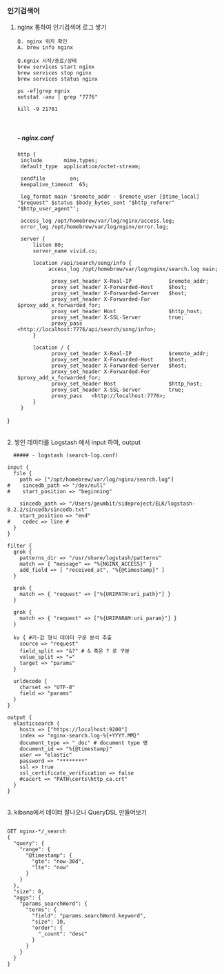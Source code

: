 ### 인기검색어

1. nginx 통하여 인기검색어 로그 쌓기
   ```
   Q. nginx 위치 확인
   A. brew info nginx
   
   Q.ngnix 시작/종료/상태
   brew services start nginx
   brew services stop nginx
   brew services status nginx
   
   ps -ef|grep ngnix
   netstat -anv | grep "7776"
   
   kill -9 21781
   ```
   <br>

   ##### - nginx.conf

   ```
   http {
    include       mime.types;
    default_type  application/octet-stream;

    sendfile        on;
    keepalive_timeout  65;

    log_format main '$remote_addr - $remote_user [$time_local] "$request" $status $body_bytes_sent "$http_referer" "$http_user_agent"';

    access_log /opt/homebrew/var/log/nginx/access.log;
    error_log /opt/homebrew/var/log/nginx/error.log;

    server {
        listen 80;
        server_name vivid.co; 

        location /api/search/song/info {
             access_log /opt/homebrew/var/log/nginx/search.log main;

              proxy_set_header X-Real-IP            $remote_addr;
              proxy_set_header X-Forwarded-Host     $host;
              proxy_set_header X-Forwarded-Server   $host;
              proxy_set_header X-Forwarded-For      $proxy_add_x_forwarded_for;
              proxy_set_header Host                 $http_host;
              proxy_set_header X-SSL-Server         true;
              proxy_pass   <http://localhost:7776/api/search/song/info>;
        }

        location / {
              proxy_set_header X-Real-IP            $remote_addr;
              proxy_set_header X-Forwarded-Host     $host;
              proxy_set_header X-Forwarded-Server   $host;
              proxy_set_header X-Forwarded-For      $proxy_add_x_forwarded_for;
              proxy_set_header Host                 $http_host;
              proxy_set_header X-SSL-Server         true;
              proxy_pass   <http://localhost:7776>;
        }
    }
}
    
  <br>
2. 쌓인 데이터를 Logstash 에서 input 하여, output

      ##### - logstash (search-log.conf)
```
input {
  file {
    path => ["/opt/homebrew/var/log/nginx/search.log"]
#    sincedb_path => "/dev/null"
#    start_position => "beginning"

    sincedb_path => "/Users/geumbit/sideproject/ELK/logstash-8.2.2/sincedb/sincedb.txt"
    start_position => "end"
#    codec => line #
  }
}

filter {
  grok {
    patterns_dir => "/usr/share/logstash/patterns"
    match => { "message" => "%{NGINX_ACCESS}" }
    add_field => [ "received_at", "%{@timestamp}" ]
  }

  grok {
    match => { "request" => ["%{URIPATH:uri_path}"] }
  }

  grok {
    match => { "request" => ["%{URIPARAM:uri_param}"] }
  }

  kv { #키-값 형식 데이터 구문 분석 추출
    source => "request"
    field_split => "&?" # & 혹은 ? 로 구분
    value_split => "="
    target => "params"
  }

  urldecode {
    charset => "UTF-8"
    field => "params"
  }
}

output {
  elasticsearch {
    hosts => ["https://localhost:9200"]
    index => "nginx-search.log-%{+YYYY.MM}"
    document_type => "_doc" # document type 명
    document_id => "%{@timestamp}"
    user => "elastic"
    password => "********"
    ssl => true
    ssl_certificate_verification => false
    #cacert => "PATH\certs\http_ca.crt"
  }
}
```
<br>
3. kibana에서 데이터 잘나오나 QueryDSL 만들어보기

```

GET nginx-*/_search
{
  "query": {
    "range": {
      "@timestamp": {
        "gte": "now-30d",
        "lte": "now"
      }
    }
  }, 
  "size": 0,
  "aggs": {
    "params_searchWord": {
      "terms": {
        "field": "params.searchWord.keyword",
        "size": 10,
        "order": {
          "_count": "desc"
        }
      }
    }
  }
}

```